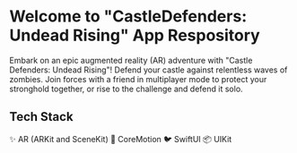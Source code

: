 # Welcome to "CastleDefenders: Undead Rising" App Respository

Embark on an epic augmented reality (AR) adventure with "Castle Defenders: Undead Rising"! Defend your castle against relentless waves of zombies. Join forces with a friend in multiplayer mode to protect your stronghold together, or rise to the challenge and defend it solo.

## Tech Stack
✨ AR (ARKit and SceneKit)
🏃 CoreMotion
🐦 SwiftUI
📦 UIKit
